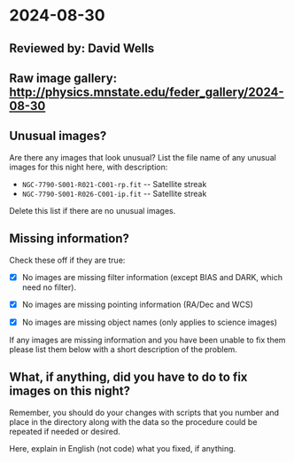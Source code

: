 # 2024-08-30

## Reviewed by:   David Wells

## Raw image gallery: http://physics.mnstate.edu/feder_gallery/2024-08-30

## Unusual images?

Are there any images that look unusual? List the file name of any unusual images for this night here, with description:

+ `NGC-7790-S001-R021-C001-rp.fit` -- Satellite streak
+ `NGC-7790-S001-R026-C001-ip.fit` -- Satellite streak

Delete this list if there are no unusual images.

## Missing information?

Check these off if they are true:

- [x] No images are missing filter information (except BIAS and DARK, which need no filter).
- [x] No images are missing pointing information (RA/Dec and WCS)
- [x] No images are missing object names (only applies to science images)


If any images are missing information and you have been unable to fix them please list
them below with a short description of the problem.



## What, if anything, did you have to do to fix images on this night?

Remember, you should do your changes with scripts that you number and place in the
directory along with the data so the procedure could be repeated if needed or
desired.

Here, explain in English (not code) what you fixed, if anything.
